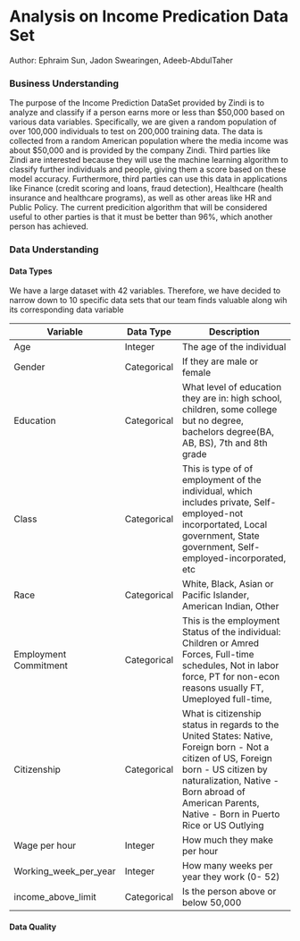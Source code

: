 # Analysis on Income Predication Data Set

Author: Ephraim Sun, Jadon Swearingen, Adeeb-AbdulTaher

### Business Understanding

The purpose of the Income Prediction DataSet provided by Zindi is to analyze and classify if a person earns more or less than $50,000 based on various data variables. Specifically, we are given a random population of over 100,000 individuals to test on 200,000 training data. The data is collected from a random American population where the media income was about $50,000 and is provided by the company Zindi. Third parties like Zindi are interested because they will use the machine learning algorithm to classify further individuals and people, giving them a score based on these model accuracy. Furthermore, third parties can use this data in applications like Finance (credit scoring and loans, fraud detection), Healthcare (health insurance and healthcare programs), as well as other areas like HR and Public Policy. The current predicition algorithm that will be considered useful to other parties is that it must be better than 96%, which another person has achieved.

### Data Understanding

#### Data Types

We have a large dataset with 42 variables. Therefore, we have decided to narrow down to 10 specific data sets that our team finds valuable along wih its corresponding data variable


| Variable    | Data Type | Description | 
| -------- | ------- | ------- |
| Age  |  Integer   | The age of the individual | 
| Gender |  Categorical    | If they are male or female
| Education    |  Categorical   | What level of education they are in: high school, children, some college but no degree, bachelors degree(BA, AB, BS), 7th and 8th grade
| Class   |  Categorical   | This is type of of employment of the individual, which includes private, Self-employed-not incorportated, Local government, State government, Self-employed-incorporated, etc
| Race   |  Categorical   | White, Black, Asian or Pacific Islander, American Indian, Other
| Employment Commitment    |  Categorical   | This is the employment Status of the individual: Children or Amred Forces, Full-time schedules, Not in labor force, PT for non-econ reasons usually FT, Umeployed full-time, 
| Citizenship    |  Categorical   | What is citizenship status in regards to the United States: Native, Foreign born - Not a citizen of US, Foreign born - US citizen by naturalization, Native - Born abroad of American Parents, Native - Born in Puerto Rice or US Outlying
| Wage per hour    |  Integer   | How much they make per hour
| Working_week_per_year   |  Integer   | How many weeks per year they work (0- 52)
| income_above_limit   |  Categorical   | Is the person above or below 50,000

#### Data Quality
